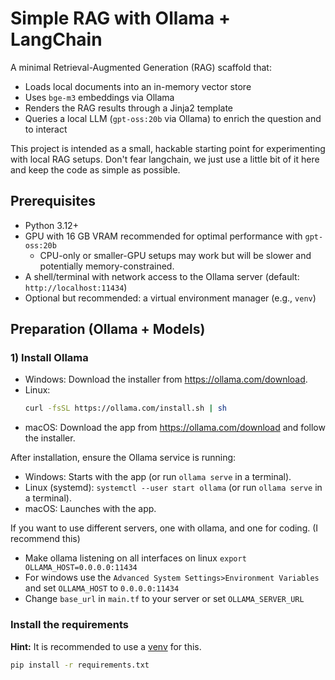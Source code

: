 # Simple RAG with Ollama + LangChain

A minimal Retrieval-Augmented Generation (RAG) scaffold that:
- Loads local documents into an in-memory vector store
- Uses `bge-m3` embeddings via Ollama
- Renders the RAG results through a Jinja2 template
- Queries a local LLM (`gpt-oss:20b` via Ollama) to enrich the question and to interact

This project is intended as a small, hackable starting point for experimenting with local RAG setups.
Don't fear langchain, we just use a little bit of it here and keep the code as simple as possible.

## Prerequisites
- Python 3.12+
- GPU with 16 GB VRAM recommended for optimal performance with `gpt-oss:20b`
  - CPU-only or smaller-GPU setups may work but will be slower and potentially memory-constrained.
- A shell/terminal with network access to the Ollama server (default: `http://localhost:11434`)
- Optional but recommended: a virtual environment manager (e.g., `venv`)

## Preparation (Ollama + Models)
### 1) Install Ollama
- Windows: Download the installer from https://ollama.com/download.
- Linux:
  ```bash
  curl -fsSL https://ollama.com/install.sh | sh
  ```
- macOS: Download the app from https://ollama.com/download and follow the installer.

After installation, ensure the Ollama service is running:
- Windows: Starts with the app (or run `ollama serve` in a terminal).
- Linux (systemd): `systemctl --user start ollama` (or run `ollama serve` in a terminal).
- macOS: Launches with the app.

If you want to use different servers, one with ollama, and one for coding. (I recommend this)<br>
- Make ollama listening on all interfaces on linux `export OLLAMA_HOST=0.0.0.0:11434`
- For windows use the `Advanced System Settings>Environment Variables` and set `OLLAMA_HOST` to `0.0.0.0:11434`
- Change `base_url` in `main.tf` to your server or set `OLLAMA_SERVER_URL`

### Install the requirements
**Hint:** It is recommended to use a [venv](https://docs.python.org/3/library/venv.html) for this.
```bash
pip install -r requirements.txt
```
